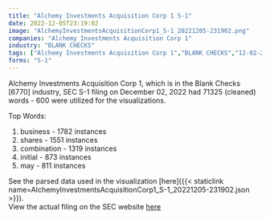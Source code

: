 ```yaml
---
title: "Alchemy Investments Acquisition Corp 1 S-1"
date: 2022-12-05T23:19:02
image: "AlchemyInvestmentsAcquisitionCorp1_S-1_20221205-231902.png"
companies: "Alchemy Investments Acquisition Corp 1"
industry: "BLANK CHECKS"
tags: ["Alchemy Investments Acquisition Corp 1","BLANK CHECKS","12-02-2022","S-1"]
forms: "S-1"
---
```

Alchemy Investments Acquisition Corp 1, which is in the Blank Checks [6770] industry, SEC S-1 filing on December 02, 2022 had 71325 (cleaned) words - 600 were utilized for the visualizations.

Top Words:
1. business - 1782 instances
2. shares - 1551 instances
3. combination - 1319 instances
4. initial - 873 instances
5. may - 811 instances


See the parsed data used in the visualization [here]({{< staticlink name=AlchemyInvestmentsAcquisitionCorp1_S-1_20221205-231902.json >}}).  
View the actual filing on the SEC website [here](https://www.sec.gov/Archives/edgar/data/1901336/0001104659-22-124144.txt)